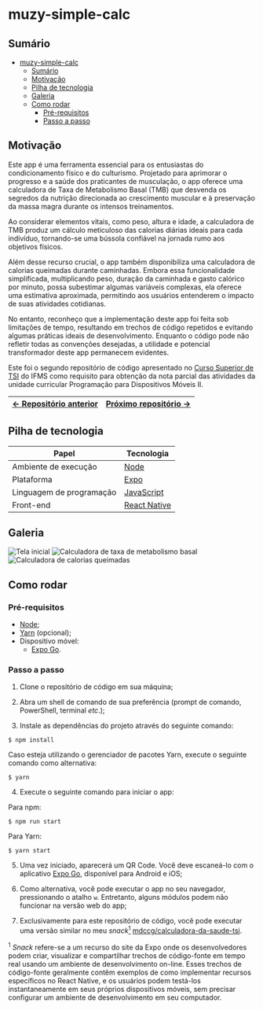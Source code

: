# muzy-simple-calc

## Sumário

- [muzy-simple-calc](#muzy-simple-calc)
  - [Sumário](#sumário)
  - [Motivação](#motivação)
  - [Pilha de tecnologia](#pilha-de-tecnologia)
  - [Galeria](#galeria)
  - [Como rodar](#como-rodar)
    - [Pré-requisitos](#pré-requisitos)
    - [Passo a passo](#passo-a-passo)

## Motivação

Este app é uma ferramenta essencial para os entusiastas do condicionamento físico e do culturismo. Projetado para aprimorar o progresso e a saúde dos praticantes de musculação, o app oferece uma calculadora de Taxa de Metabolismo Basal (TMB) que desvenda os segredos da nutrição direcionada ao crescimento muscular e à preservação da massa magra durante os intensos treinamentos.

Ao considerar elementos vitais, como peso, altura e idade, a calculadora de TMB produz um cálculo meticuloso das calorias diárias ideais para cada indivíduo, tornando-se uma bússola confiável na jornada rumo aos objetivos físicos.

Além desse recurso crucial, o app também disponibiliza uma calculadora de calorias queimadas durante caminhadas. Embora essa funcionalidade simplificada, multiplicando peso, duração da caminhada e gasto calórico por minuto, possa subestimar algumas variáveis complexas, ela oferece uma estimativa aproximada, permitindo aos usuários entenderem o impacto de suas atividades cotidianas.

No entanto, reconheço que a implementação deste app foi feita sob limitações de tempo, resultando em trechos de código repetidos e evitando algumas práticas ideais de desenvolvimento. Enquanto o código pode não refletir todas as convenções desejadas, a utilidade e potencial transformador deste app permanecem evidentes.

Este foi o segundo repositório de código apresentado no [Curso Superior de TSI](https://www.ifms.edu.br/campi/campus-aquidauana/cursos/graduacao/sistemas-para-internet/sistemas-para-internet) do IFMS como requisito para obtenção da nota parcial das atividades da unidade curricular Programação para Dispositivos Móveis II.

| [&larr; Repositório anterior](https://github.com/mdccg/spotify-clone) | [Próximo repositório &rarr;](#) |
|-|-|

## Pilha de tecnologia

| Papel | Tecnologia |
|-|-|
| Ambiente de execução | [Node](https://nodejs.org/en/) |
| Plataforma | [Expo](https://expo.dev/) | 
| Linguagem de programação | [JavaScript](https://developer.mozilla.org/pt-BR/docs/Web/JavaScript) |
| Front-end | [React Native](https://reactnative.dev/) |

## Galeria

![Tela inicial](./docs/home.jpg)
![Calculadora de taxa de metabolismo basal](./docs/home-tmb.jpg)
![Calculadora de calorias queimadas](./docs/carolinas.jpg)

## Como rodar

### Pré-requisitos

- [Node](https://nodejs.org/en/download/);
- [Yarn](https://yarnpkg.com/) (opcional);
- Dispositivo móvel:
  - [Expo Go](https://expo.dev/client).

### Passo a passo

1. Clone o repositório de código em sua máquina;
   
2. Abra um shell de comando de sua preferência (prompt de comando, PowerShell, terminal _etc_.);
   
3. Instale as dependências do projeto através do seguinte comando:

```console
$ npm install
```

Caso esteja utilizando o gerenciador de pacotes Yarn, execute o seguinte comando como alternativa:

```console
$ yarn
```

4. Execute o seguinte comando para iniciar o app:

Para npm:

```console
$ npm run start
```

Para Yarn:

```console
$ yarn start
```

5. Uma vez iniciado, aparecerá um QR Code. Você deve escaneá-lo com o aplicativo [Expo Go](https://expo.dev/client), disponível para Android e iOS;

6. Como alternativa, você pode executar o app no seu navegador, pressionando o atalho `w`. Entretanto, alguns módulos podem não funcionar na versão web do app;

7. Exclusivamente para este repositório de código, você pode executar uma versão similar no meu _snack_[<sup>1</sup>](#nota-de-rodape-1) [mdccg/calculadora-da-saude-tsi](https://snack.expo.dev/@mdccg/calculadora-da-saude-tsi).

<sup id="nota-de-rodape-1">1</sup> _Snack_ refere-se a um recurso do site da Expo onde os desenvolvedores podem criar, visualizar e compartilhar trechos de código-fonte em tempo real usando um ambiente de desenvolvimento on-line. Esses trechos de código-fonte geralmente contêm exemplos de como implementar recursos específicos no React Native, e os usuários podem testá-los instantaneamente em seus próprios dispositivos móveis, sem precisar configurar um ambiente de desenvolvimento em seu computador.